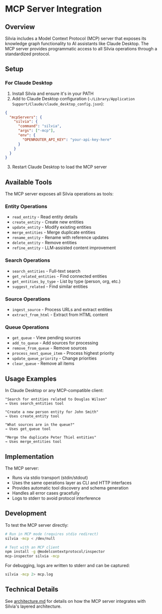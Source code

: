 # MCP Server Integration

## Overview

Silvia includes a Model Context Protocol (MCP) server that exposes its knowledge graph functionality to AI assistants like Claude Desktop. The MCP server provides programmatic access to all Silvia operations through a standardized protocol.

## Setup

### For Claude Desktop

1. Install Silvia and ensure it's in your PATH
2. Add to Claude Desktop configuration (`~/Library/Application Support/Claude/claude_desktop_config.json`):

```json
{
  "mcpServers": {
    "silvia": {
      "command": "silvia",
      "args": ["-mcp"],
      "env": {
        "OPENROUTER_API_KEY": "your-api-key-here"
      }
    }
  }
}
```

3. Restart Claude Desktop to load the MCP server

## Available Tools

The MCP server exposes all Silvia operations as tools:

### Entity Operations
- `read_entity` - Read entity details
- `create_entity` - Create new entities
- `update_entity` - Modify existing entities
- `merge_entities` - Merge duplicate entities
- `rename_entity` - Rename with reference updates
- `delete_entity` - Remove entities
- `refine_entity` - LLM-assisted content improvement

### Search Operations
- `search_entities` - Full-text search
- `get_related_entities` - Find connected entities
- `get_entities_by_type` - List by type (person, org, etc.)
- `suggest_related` - Find similar entities

### Source Operations
- `ingest_source` - Process URLs and extract entities
- `extract_from_html` - Extract from HTML content

### Queue Operations
- `get_queue` - View pending sources
- `add_to_queue` - Add sources for processing
- `remove_from_queue` - Remove sources
- `process_next_queue_item` - Process highest priority
- `update_queue_priority` - Change priorities
- `clear_queue` - Remove all items

## Usage Examples

In Claude Desktop or any MCP-compatible client:

```
"Search for entities related to Douglas Wilson"
→ Uses search_entities tool

"Create a new person entity for John Smith"
→ Uses create_entity tool

"What sources are in the queue?"
→ Uses get_queue tool

"Merge the duplicate Peter Thiel entities"
→ Uses merge_entities tool
```

## Implementation

The MCP server:
- Runs via stdio transport (stdin/stdout)
- Uses the same operations layer as CLI and HTTP interfaces
- Provides automatic tool discovery and schema generation
- Handles all error cases gracefully
- Logs to stderr to avoid protocol interference

## Development

To test the MCP server directly:

```bash
# Run in MCP mode (requires stdio redirect)
silvia -mcp < /dev/null

# Test with an MCP client
npm install -g @modelcontextprotocol/inspector
mcp-inspector silvia -mcp
```

For debugging, logs are written to stderr and can be captured:

```bash
silvia -mcp 2> mcp.log
```

## Technical Details

See [architecture.md](./architecture.md) for details on how the MCP server integrates with Silvia's layered architecture.